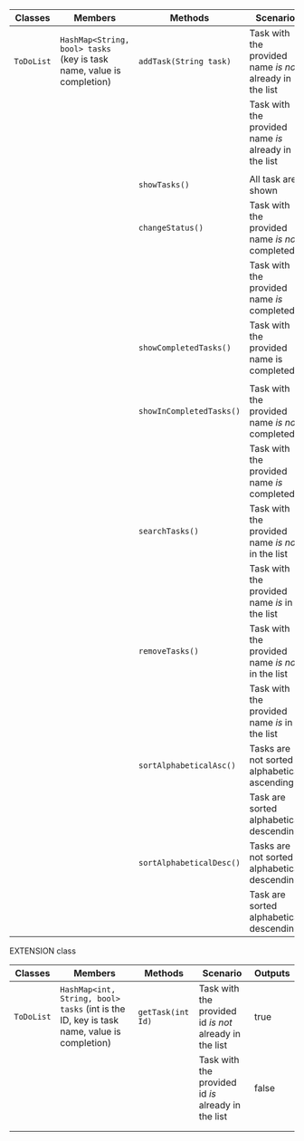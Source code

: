 | Classes    | Members                                                               | Methods                                     | Scenario                                                 | Outputs             |
|------------|-----------------------------------------------------------------------|---------------------------------------------|----------------------------------------------------------|---------------------|
| `ToDoList` | `HashMap<String, bool> tasks` (key is task name, value is completion) | `addTask(String task)`                      | Task with the provided name *is not* already in the list | true                |
|            |                                                                       |                                             | Task with the provided name *is* already in the list     | false               |
|            |                                                                       |                                             |                                                          |                     |
|		     |                                                                       | `showTasks()`						       | All task are shown                      				  | HashMap<String,bool> | 
|            |                                                                       | `changeStatus()`                            | Task with the provided name *is not* completed           | true                |
|            |                                                                       |                                             | Task with the provided name *is* completed               | false               |
|            |                                                                       | `showCompletedTasks()`                      | Task with the provided name is completed                 | true                |
|            |                                                                       |                                             |                                                          |                     |
|            |                                                                       | `showInCompletedTasks()`                    | Task with the provided name *is not* completed           | true                |
|            |                                                                       |                                             | Task with the provided name *is* completed               | false               |
|            |                                                                       | `searchTasks()`                             | Task with the provided name *is not* in the list         | string              |
|            |                                                                       |                                             | Task with the provided name *is* in the list             | string              |
|            |                                                                       | `removeTasks()`                             | Task with the provided name *is not* in the list         | true                |
|            |                                                                       |                                             | Task with the provided name *is* in the list             | false               |
|            |                                                                       | `sortAlphabeticalAsc()`                     | Tasks are not sorted alphabetical ascending              | true                |
|            |                                                                       |                                             | Task are sorted alphabetical descending			      | false               |
|            |                                                                       | `sortAlphabeticalDesc()`                    | Tasks are not sorted alphabetical descending             | true                |
|            |                                                                       |                                             | Task are sorted alphabetical descending				  | false               |

EXTENSION class

| Classes    | Members                                                                                   | Methods                                     | Scenario                                                 | Outputs             |
|------------|-------------------------------------------------------------------------------------------|---------------------------------------------|----------------------------------------------------------|---------------------|
| `ToDoList` | `HashMap<int, String, bool> tasks` (int is the ID, key is task name, value is completion) | `getTask(int Id)`                           | Task with the provided id *is not* already in the list   | true                |
|            |                                                                                           |                                             | Task with the provided id *is* already in the list       | false               |
|            |                                                                                           |                                             |                                                          |                     |
|            |                                                                                           |                                             |                                                          |                     |



